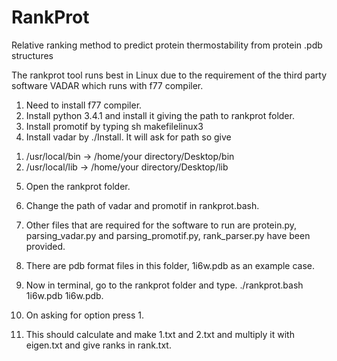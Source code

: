 # RankProt
Relative ranking method to predict protein thermostability from protein .pdb structures

The rankprot tool runs best in Linux due to the requirement of the third party software VADAR which runs with f77 compiler.

1. Need to install f77 compiler.
2. Install python 3.4.1 and install it giving the path to rankprot folder. 
3. Install promotif by typing sh makefilelinux3
4. Install vadar by ./Install. It will ask for path so give 
1) /usr/local/bin -> /home/your directory/Desktop/bin
2) /usr/local/lib -> /home/your directory/Desktop/lib

5. Open the rankprot folder.
6. Change the path of vadar and promotif in rankprot.bash.
7. Other files that are required for the software to run are protein.py, parsing_vadar.py and parsing_promotif.py, rank_parser.py have been provided.
8. There are pdb format files in this folder, 1i6w.pdb as an example case.
9. Now in terminal, go to the rankprot folder and type.
./rankprot.bash 1i6w.pdb 1i6w.pdb.

10. On asking for option press 1. 
11. This should calculate and make 1.txt and 2.txt and multiply it with eigen.txt and give ranks in rank.txt.
